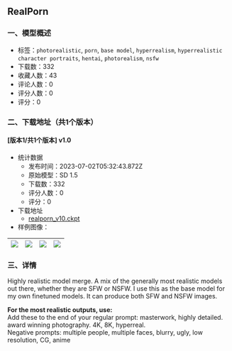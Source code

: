 ## RealPorn
### 一、模型概述

- 标签：`photorealistic`, `porn`, `base model`, `hyperrealism`, `hyperrealistic character portraits`, `hentai`, `photorealism`, `nsfw`
- 下载数：332
- 收藏人数：43
- 评论人数：0
- 评分人数：0
- 评分：0

### 二、下载地址（共1个版本）

#### [版本1/共1个版本] v1.0

- 统计数据
  - 发布时间：2023-07-02T05:32:43.872Z
  - 原始模型：SD 1.5
  - 下载数：332
  - 评分人数：0
  - 评分：0
- 下载地址
  - [realporn_v10.ckpt](https://civitai.com/api/download/models/108424)
- 样例图像：

| <img src="https://image.civitai.com/xG1nkqKTMzGDvpLrqFT7WA/ed0a5011-e46a-43bd-b5e7-de9c6546a1fc/width=450/1403589.jpeg" /> | <img src="https://image.civitai.com/xG1nkqKTMzGDvpLrqFT7WA/33638c9e-1189-4009-bf2b-918b8214b1be/width=450/1367845.jpeg" /> | <img src="https://image.civitai.com/xG1nkqKTMzGDvpLrqFT7WA/f6230cf5-9bb2-494c-9918-2f42482fc5c0/width=450/1403713.jpeg" /> | <img src="https://image.civitai.com/xG1nkqKTMzGDvpLrqFT7WA/5dcb41cc-cf50-446b-a5c8-9d6bea90f0c9/width=450/1403651.jpeg" /> |
| ---- | ---- | ---- | ---- |


### 三、详情
<p>Highly realistic model merge. A mix of the generally most realistic models out there, whether they are SFW or NSFW. I use this as the base model for my own finetuned models. It can produce both SFW and NSFW images.</p><p></p><p><strong>For the most realistic outputs, use:</strong><br />Add these to the end of your regular prompt: masterwork, highly detailed. award winning photography. 4K, 8K, hyperreal.<br />Negative prompts: multiple people, multiple faces, blurry, ugly, low resolution, CG, anime</p>
